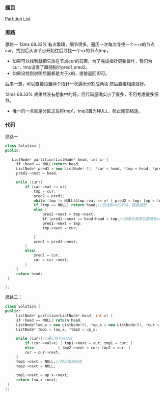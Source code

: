 ### 题目
[Partition List](https://leetcode-cn.com/problems/partition-list/submissions/)
### 思路
思路一 12ms 68.33% 有点繁琐，细节很多。遍历一次每次寻找一个>=x的节点cur，找到后从该节点开始往后寻找一个<x的节点tmp，

+ 如果可以找到就把它放在节点cur的前面，为了完成指针更新操作，我们为cur，tmp设置了跟随指针pred1,pred2。
+ 如果没找到说明后面都是大于x的，直接返回即可。

后来一想，可以直接设置两个指针一次遍历分割成两块 然后直接相连就好。

12ms 68.33% 效果并没有想象中的好。但代码量确实小了很多，不用考虑很多细节。

+ 唯一的一点就是分区之后将tmp1，tmp2置为NULL，防止尾部粘连。

### 代码
思路一

```c++
class Solution {
public:
    
   ListNode* partition(ListNode* head, int x) {
	 if (head == NULL)return head;
	 ListNode* pred1 = new ListNode(-1), *cur = head, *tmp = head, *pred2 = head;
	 pred1->next = head;

	 while (cur){
		 if (cur->val >= x){
			 tmp = cur;
			 pred2 = pred1;
			 while (tmp != NULL&&tmp->val >= x) { pred2 = tmp; tmp = tmp->next; }//寻找tmp(pred2)
			 if (tmp == NULL) return head;//没找到<x的节点，直接返回
			 else {
				 pred2->next = tmp->next;
				 if (pred1->next == head)head = tmp;//如果在首部位置就有>=x的，那就要更新head
				 pred1->next = tmp;
				 tmp->next = cur;

			 }
			 pred1 = pred1->next;
		 }
		 else{
			 pred1 = cur;
			 cur = cur->next;
		 }
	 }
	 return head;
 }

};
```
思路二：
```c++
class Solution {
public:
     ListNode* partition(ListNode* head, int x) {
	 if (head == NULL) return head;
	 ListNode*low_x = new ListNode(0), *up_x = new ListNode(0), *cur = head;
	 ListNode* tmp1 = low_x, *tmp2 = up_x;
	 
	 while (cur){//遍历将节点分区
		 if (cur->val<x) { tmp1->next = cur; tmp1 = cur; }
		 else           { tmp2->next = cur; tmp2 = cur; }
		 cur = cur->next;
	 }
	 tmp1->next = NULL;//防止尾部粘连
	 tmp2->next = NULL;
	     
	 tmp1->next = up_x->next;
	 return low_x->next;
 } 
};
```
